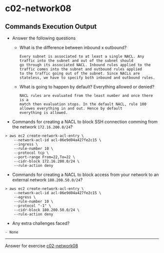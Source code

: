 # c02-network08

## Commands Execution Output

- Answer the following questions
  - What is the difference between inbound x outbound?
    ```
    Every subnet is associated to at least a single NACL. Any traffic into the subnet and out of the subnet should
    go through its associated NACL. Inbound rules applied to the traffic comes into the subnet and outbound rules applied
    to the traffic going out of the subnet. Since NACLs are stateless, we have to specify both inbound and outbound rules.

    ```

  - What is going to happen by default? Everything allowed or denied?
    ```
    NACL rules are evaluated from the least number and once there is a
    match then evaluation stops. In the default NACL, rule 100 allowes everything in and out. Hence by default
    everything is allowed.
    ```


- Commands for creating a NACL to block SSH connection comming from the network `172.16.200.0/24`?

```
> aws ec2 create-network-acl-entry \
    --network-acl-id acl-06e9d04a427fe2c15 \
    --ingress \
    --rule-number 10 \
    --protocol tcp \
    --port-range From=22,To=22 \
    --cidr-block 172.16.200.0/24 \
    --rule-action deny

```

- Commands for creating a NACL to block access from your network to an external network `180.200.50.0/24`?

```
> aws ec2 create-network-acl-entry \
    --network-acl-id acl-06e9d04a427fe2c15 \
    --egress \
    --rule-number 10 \
    --protocol "-1" \
    --cidr-block 180.200.50.0/24 \
    --rule-action deny

```

- Any extra challenges faced?
```
- None
```
<!-- Don't change anything below this point-->
***
Answer for exercise [c02-network08](https://github.com/devopsacademyau/academy/blob/893381c6f0b69434d9e8597d3d4b1c17f9bc1371/classes/02class/exercises/c02-network08/README.md)